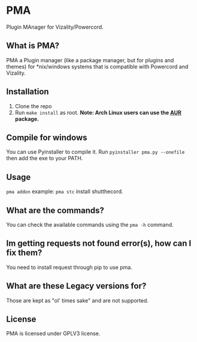 # PMA
Plugin MAnager for Vizality/Powercord.

## What is PMA?
PMA a Plugin manager (like a package manager, but for plugins and themes) for \*nix/windows systems that is compatible with Powercord and Vizality.

## Installation
1. Clone the repo
2. Run `make install` as root.
**Note: Arch Linux users can use the [AUR](https://aur.archlinux.org/packages/pma-git/) package.**
## Compile for windows
You can use Pyinstaller to compile it. Run `pyinstaller pma.py --onefile` then add the exe to your PATH.

## Usage
`pma addon` example: `pma stc` install shutthecord.

## What are the commands?
You can check the available commands using the `pma -h` command.

## Im getting requests not found error(s), how can I fix them?
You need to install request through pip to use pma.

## What are these Legacy versions for?
Those are kept as "ol' times sake" and are not supported.

## License
PMA is licensed under GPLV3 license.
